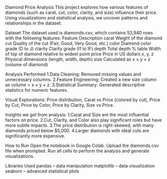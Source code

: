 Diamond Price Analysis This project explores how various features of diamonds (such as carat, cut, color, clarity, and size) influence their price. Using visualizations and statistical analysis, we uncover patterns and relationships in the dataset.

Dataset The dataset used is diamonds.csv, which contains 53,940 rows with the following features: Feature Description carat Weight of the diamond cut Quality of the cut (Fair, Good, Very Good, etc.) color Diamond color grade (D to J) clarity Clarity grade (I1 to IF) depth Total depth % table Width of top of diamond relative to widest point price Price in US dollars x, y, z Physical dimensions (length, width, depth) size Calculated as x × y × z (volume of diamond)

Analysis Performed 1.Data Cleaning: Removed missing values and unnecessary columns. 2.Feature Engineering: Created a new size column as volume = x × y × z. 3.Statistical Summary: Generated descriptive statistics for numeric features.

Visual Explorations: Price distribution, Carat vs Price (colored by cut), Price by Cut, Price by Color, Price by Clarity, Size vs Price.

Insights we got from analysis: 1.Carat and Size are the most influential factors on price. 2.Cut, Clarity, and Color also play significant roles but have more subtle impacts. 3.The price distribution is right-skewed, with many diamonds priced below $5,000. 4.Larger diamonds with ideal cuts are significantly more expensive.

How to Run Open the notebook in Google Colab. Upload the diamonds.csv file when prompted. Run all cells to perform the analysis and generate visualizations.

Libraries Used pandas – data manipulation matplotlib – data visualization seaborn – advanced statistical plots
